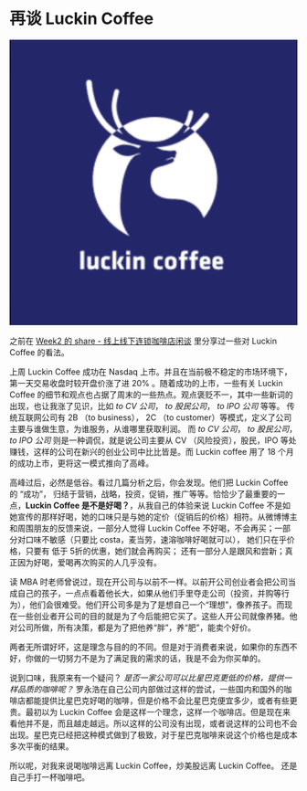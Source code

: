 # 再谈 Luckin Coffee

![share-w9-01.png](data/share-w9-01.png)

之前在 [Week2 的 share - 线上线下连锁咖啡店闲谈](https://github.com/gsaneryeeb/ARTS/blob/master/2019-03-29-Share-Week2-2019.md) 里分享过一些对 Luckin Coffee 的看法。 

上周 Luckin Coffee 成功在 Nasdaq 上市。并且在当前极不稳定的市场环境下，第一天交易收盘时较开盘价涨了进 20% 。随着成功的上市，一些有关 Luckin Coffee 的细节和观点也占据了周末的一些热点。观点褒贬不一，其中一些新词的出现，也让我涨了见识，比如 *to CV 公司*， *to 股民公司*， *to IPO 公司* 等等。 传统互联网公司有 2B （to business）， 2C （to customer）等模式，定义了公司主要与谁做生意，为谁服务，从谁哪里获取利润。 而 *to CV 公司*， *to 股民公司*， *to IPO 公司* 则是一种调侃，就是说公司主要从 CV （风险投资），股民，IPO 等处赚钱，这样的公司在新兴的创业公司中比比皆是。而 Luckin coffee 用了 18 个月的成功上市，更将这一模式推向了高峰。

高峰过后，必然是低谷。看过几篇分析之后，你会发现。他们把 Luckin Coffee 的 “成功”， 归结于营销，战略，投资，促销，推广等等。恰恰少了最重要的一点，**Luckin Coffee 是不是好喝？**，从我自己的体验来说 Luckin Coffee 不是如她宣传的那样好喝，她的口味只是与她的定价（促销后的价格）相符。从微博博主和周围朋友的反馈来说，一部分人觉得 Luckin Coffee 不好喝，不会再买；一部分对口味不敏感（只要比 costa，麦当劳，速溶咖啡好喝就可以）， 她们只在乎价格，只要有 低于 5折的优惠，她们就会再购买； 还有一部分人是跟风和尝新；真正因为好喝，爱喝再次购买的人几乎没有。

读 MBA 时老师曾说过，现在开公司与以前不一样。以前开公司创业者会把公司当成自己的孩子，一点点看着他长大，如果从他们手里夺走公司（投资，并购等行为），他们会很难受。他们开公司多是为了是想自己一个“理想”，像养孩子。而现在一些创业者开公司的目的就是为了今后能把它买了。这些人开公司就像养猪。他对公司所做，所有决策，都是为了把他养“胖”，养“肥”，能卖个好价。

两者无所谓好坏，这是理念与目的的不同。但是对于消费者来说，如果你的东西不好，你做的一切努力不是为了满足我的需求的话，我是不会为你买单的。

说到口味，我原来有一个疑问？ *是否一家公司可以比星巴克更低的价格，提供一样品质的咖啡呢？* 罗永浩在自己公司内部做过这样的尝试，一些国内和国外的咖啡店都能提供比星巴克好喝的咖啡，但是价格不会比星巴克便宜多少，或者有些更贵。最初以为 Luckin Coffee 会是这样一个理念，这样一个咖啡店。但是现在来看他并不是，而且越走越远。所以这样的公司没有出现，或者说这样的公司也不会出现。星巴克已经把这种模式做到了极致，对于星巴克咖啡来说这个价格也是成本多次平衡的结果。

所以呢，对我来说喝咖啡远离 Luckin Coffee，炒美股远离 Luckin Coffee。 还是自己手打一杯咖啡吧。